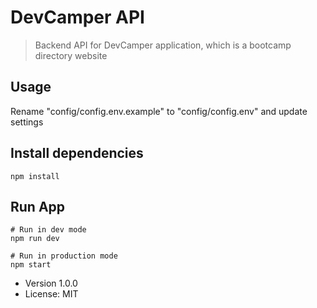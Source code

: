 # DevCamper API

> Backend API for DevCamper application, which is a bootcamp directory website

## Usage

Rename "config/config.env.example" to "config/config.env" and update settings

## Install dependencies

```
npm install
```

## Run App

```
# Run in dev mode
npm run dev

# Run in production mode
npm start
```

-   Version 1.0.0
-   License: MIT

